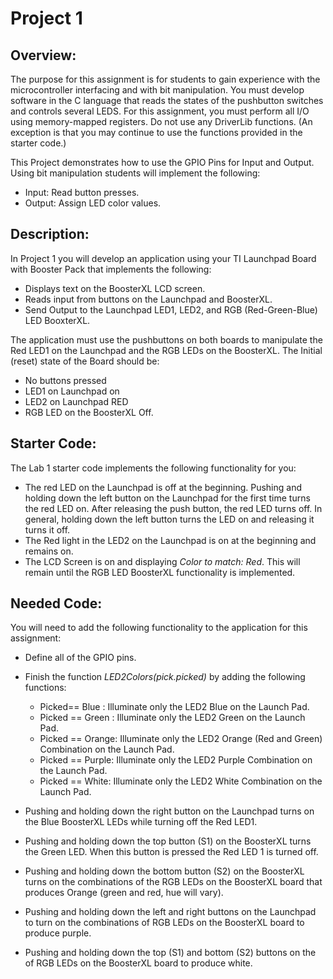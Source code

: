 # Project 1 

## Overview:
The purpose for this assignment is for students to gain experience with the microcontroller interfacing and with bit manipulation. You must develop software in the C language that reads the states of the pushbutton switches and controls several LEDS. 
For this assignment, you must perform all I/O using memory-mapped registers. Do not use any DriverLib functions. (An exception is that you may continue to use the functions provided in the starter code.)

This Project demonstrates how to use the GPIO Pins for Input and Output. Using bit manipulation students will implement the following:
	
* Input: Read button presses.	
* Output: Assign LED color values. 

##  Description:

In Project 1 you will develop an application using your TI Launchpad Board with Booster Pack that implements the following:
* Displays text on the BoosterXL LCD screen.
* Reads input from buttons on the Launchpad and BoosterXL.
* Send Output to the Launchpad LED1, LED2, and RGB (Red-Green-Blue) LED BooxterXL.

The application must use the pushbuttons on both boards to manipulate the Red LED1 on the Launchpad and the RGB LEDs on the BoosterXL.  The Initial (reset) state of the Board should be:
* No buttons pressed
* LED1 on Launchpad on
* LED2 on Launchpad RED
* RGB LED on the BoosterXL Off. 

## Starter Code:
The Lab 1 starter code implements the following functionality for you:
* The red LED on the Launchpad is off at the beginning. Pushing and holding down the left button on the Launchpad for the first time turns the red LED on. After releasing the push button, the red LED turns off. In general, holding down the left button turns the LED on and releasing it turns it off.
* The Red light in the LED2 on the Launchpad is on at the beginning and remains on.
* The LCD Screen is on and displaying *Color to match: Red*. This will remain until the RGB LED BoosterXL functionality is implemented. 


## Needed Code:
You will need to add the following functionality to the application for this assignment:

* Define all of the GPIO pins.
* Finish the function *LED2Colors(pick.picked)* by adding the following functions:
	- Picked== Blue : Illuminate only the LED2 Blue on the Launch Pad.
	- Picked == Green : Illuminate only the LED2 Green on the Launch Pad.
	- Picked == Orange: Illuminate only the LED2 Orange (Red and Green) Combination on the Launch Pad.
	- Picked == Purple: Illuminate only the LED2 Purple Combination on the Launch Pad.
	- Picked == White:  Illuminate only the LED2 White Combination on the Launch Pad.

* Pushing and holding down the right button on the Launchpad turns on the Blue BoosterXL LEDs while turning off the Red LED1. 
* Pushing and holding down the top button (S1) on the BoosterXL turns the Green LED. When this button is pressed the Red LED 1 is turned off.
* Pushing and holding down the bottom button (S2) on the BoosterXL turns on the combinations of the RGB LEDs on the BoosterXL board that produces Orange (green and red, hue will vary).
* Pushing and holding down the left and right buttons on the Launchpad to turn on the combinations of RGB LEDs on the BoosterXL board to produce purple. 
* Pushing and holding down the top (S1) and bottom (S2) buttons on the of RGB LEDs on the BoosterXL board to produce white.





